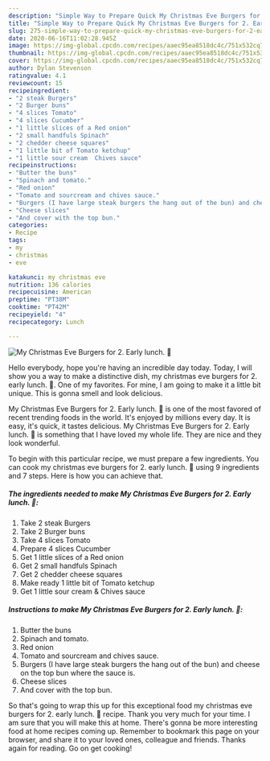 ```yaml
---
description: "Simple Way to Prepare Quick My Christmas Eve Burgers for 2. Early lunch. 🤗"
title: "Simple Way to Prepare Quick My Christmas Eve Burgers for 2. Early lunch. 🤗"
slug: 275-simple-way-to-prepare-quick-my-christmas-eve-burgers-for-2-early-lunch
date: 2020-06-16T11:02:28.945Z
image: https://img-global.cpcdn.com/recipes/aaec95ea8518dc4c/751x532cq70/my-christmas-eve-burgers-for-2-early-lunch-🤗-recipe-main-photo.jpg
thumbnail: https://img-global.cpcdn.com/recipes/aaec95ea8518dc4c/751x532cq70/my-christmas-eve-burgers-for-2-early-lunch-🤗-recipe-main-photo.jpg
cover: https://img-global.cpcdn.com/recipes/aaec95ea8518dc4c/751x532cq70/my-christmas-eve-burgers-for-2-early-lunch-🤗-recipe-main-photo.jpg
author: Dylan Stevenson
ratingvalue: 4.1
reviewcount: 15
recipeingredient:
- "2 steak Burgers"
- "2 Burger buns"
- "4 slices Tomato"
- "4 slices Cucumber"
- "1 little slices of a Red onion"
- "2 small handfuls Spinach"
- "2 chedder cheese squares"
- "1 little bit of Tomato ketchup"
- "1 little sour cream  Chives sauce"
recipeinstructions:
- "Butter the buns"
- "Spinach and tomato."
- "Red onion"
- "Tomato and sourcream and chives sauce."
- "Burgers (I have large steak burgers the hang out of the bun) and cheese on the top bun where the sauce is."
- "Cheese slices"
- "And cover with the top bun."
categories:
- Recipe
tags:
- my
- christmas
- eve

katakunci: my christmas eve 
nutrition: 136 calories
recipecuisine: American
preptime: "PT38M"
cooktime: "PT42M"
recipeyield: "4"
recipecategory: Lunch

---
```



![My Christmas Eve Burgers for 2. Early lunch. 🤗](https://img-global.cpcdn.com/recipes/aaec95ea8518dc4c/751x532cq70/my-christmas-eve-burgers-for-2-early-lunch-🤗-recipe-main-photo.jpg)

Hello everybody, hope you're having an incredible day today. Today, I will show you a way to make a distinctive dish, my christmas eve burgers for 2. early lunch. 🤗. One of my favorites. For mine, I am going to make it a little bit unique. This is gonna smell and look delicious.



My Christmas Eve Burgers for 2. Early lunch. 🤗 is one of the most favored of recent trending foods in the world. It's enjoyed by millions every day. It is easy, it's quick, it tastes delicious. My Christmas Eve Burgers for 2. Early lunch. 🤗 is something that I have loved my whole life. They are nice and they look wonderful.


To begin with this particular recipe, we must prepare a few ingredients. You can cook my christmas eve burgers for 2. early lunch. 🤗 using 9 ingredients and 7 steps. Here is how you can achieve that.

<!--inarticleads1-->

##### The ingredients needed to make My Christmas Eve Burgers for 2. Early lunch. 🤗:

1. Take 2 steak Burgers
1. Take 2 Burger buns
1. Take 4 slices Tomato
1. Prepare 4 slices Cucumber
1. Get 1 little slices of a Red onion
1. Get 2 small handfuls Spinach
1. Get 2 chedder cheese squares
1. Make ready 1 little bit of Tomato ketchup
1. Get 1 little sour cream &amp; Chives sauce




<!--inarticleads2-->

##### Instructions to make My Christmas Eve Burgers for 2. Early lunch. 🤗:

1. Butter the buns
1. Spinach and tomato.
1. Red onion
1. Tomato and sourcream and chives sauce.
1. Burgers (I have large steak burgers the hang out of the bun) and cheese on the top bun where the sauce is.
1. Cheese slices
1. And cover with the top bun.




So that's going to wrap this up for this exceptional food my christmas eve burgers for 2. early lunch. 🤗 recipe. Thank you very much for your time. I am sure that you will make this at home. There's gonna be more interesting food at home recipes coming up. Remember to bookmark this page on your browser, and share it to your loved ones, colleague and friends. Thanks again for reading. Go on get cooking!
